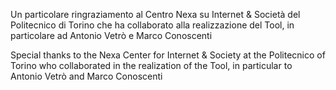 Un particolare ringraziamento al Centro Nexa su Internet & Società del Politecnico di Torino che ha collaborato alla realizzazione del Tool, in particolare ad Antonio Vetrò e Marco Conoscenti

Special thanks to the Nexa Center for Internet & Society at the Politecnico of Torino who collaborated in the realization of the Tool, in particular to Antonio Vetrò and Marco Conoscenti

